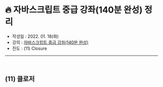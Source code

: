 # 🔥 자바스크립트 중급 강좌(140분 완성) 정리

- 작성일 : 2022. 01. 18(화)
- 강의 : <a href="https://youtu.be/4_WLS9Lj6n4">자바스크립트 중급 강좌(140분 완성)</a>
- 진도 : (11) Closure

<hr>
<br>

## (11) 클로저

